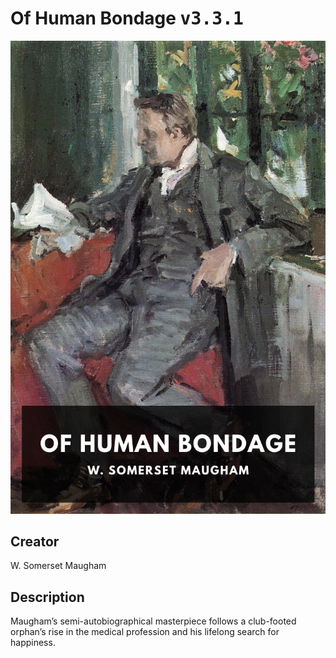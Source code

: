 
# Of Human Bondage <kbd>v3.3.1</kbd>

<center>
  <img src="./cover-1024.jpg"/>
</center>

## Creator
W. Somerset Maugham

## Description
Maugham’s semi-autobiographical masterpiece follows a club-footed orphan’s rise in the medical profession and his lifelong search for happiness.
